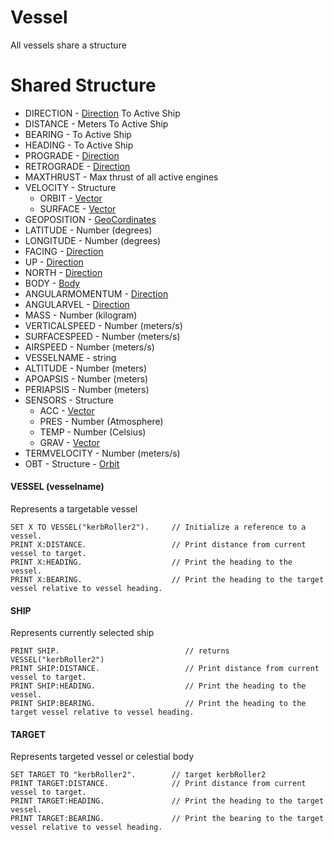 ﻿# Vessel

All vessels share a structure

Shared Structure
================

* DIRECTION - [Direction](/KOS/structure/direction) To Active Ship
* DISTANCE - Meters To Active Ship
* BEARING - To Active Ship
* HEADING - To Active Ship
* PROGRADE - [Direction](/KOS/structure/direction)
* RETROGRADE - [Direction](/KOS/structure/direction)
* MAXTHRUST - Max thrust of all active engines
* VELOCITY - Structure 
    * ORBIT - [Vector](/KOS/structure/vector)
    * SURFACE - [Vector](/KOS/structure/vector)
* GEOPOSITION - [GeoCordinates](/KOS/structure/geocordinates)
* LATITUDE - Number (degrees)
* LONGITUDE - Number (degrees)
* FACING - [Direction](/KOS/structure/direction)
* UP - [Direction](/KOS/structure/direction)
* NORTH - [Direction](/KOS/structure/direction)
* BODY - [Body](Body)
* ANGULARMOMENTUM - [Direction](/KOS/structure/direction)
* ANGULARVEL - [Direction](/KOS/structure/direction)
* MASS - Number (kilogram)
* VERTICALSPEED - Number (meters/s)
* SURFACESPEED - Number (meters/s)
* AIRSPEED - Number (meters/s)
* VESSELNAME - string
* ALTITUDE - Number (meters)
* APOAPSIS - Number (meters)
* PERIAPSIS - Number (meters)
* SENSORS - Structure
    * ACC - [Vector](/KOS/structure/vector)
    * PRES - Number (Atmosphere)
    * TEMP - Number (Celsius)
    * GRAV - [Vector](/KOS/structure/vector)
* TERMVELOCITY - Number (meters/s)
* OBT - Structure - [Orbit](/KOS/structure/orbit)

#### VESSEL (vesselname)

Represents a targetable vessel

    SET X TO VESSEL("kerbRoller2").     // Initialize a reference to a vessel.
    PRINT X:DISTANCE.                   // Print distance from current vessel to target.
    PRINT X:HEADING.                    // Print the heading to the vessel.
    PRINT X:BEARING.                    // Print the heading to the target vessel relative to vessel heading.
    
#### SHIP
    
Represents currently selected ship
    
    PRINT SHIP.                            // returns VESSEL("kerbRoller2")
    PRINT SHIP:DISTANCE.                   // Print distance from current vessel to target.
    PRINT SHIP:HEADING.                    // Print the heading to the vessel.
    PRINT SHIP:BEARING.                    // Print the heading to the target vessel relative to vessel heading.
    
#### TARGET

Represents targeted vessel or celestial body

    SET TARGET TO "kerbRoller2".        // target kerbRoller2
    PRINT TARGET:DISTANCE.              // Print distance from current vessel to target.
    PRINT TARGET:HEADING.               // Print the heading to the target vessel.
    PRINT TARGET:BEARING.               // Print the bearing to the target vessel relative to vessel heading.